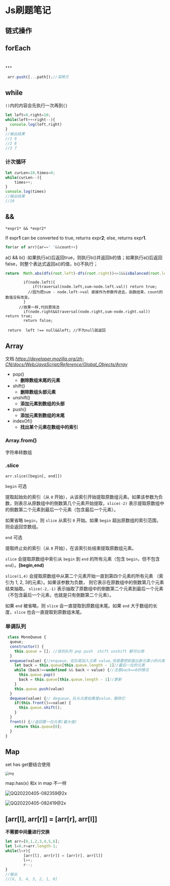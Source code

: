 # Js刷题笔记

## 链式操作



## forEach



## ...

```js
 arr.push([...path]);//深拷贝
```



## while

`()`内的内容会先执行一次再到`{}`

```js
let left=0,right=10;
while(left++<right--){
  console.log(left,right)
}
//输出结果
//1 9
//2 8
//3 7
```

### 计次循环

```js
let curLen=10,times=0;
while(curLen--){
    times++;
}
console.log(times)
//输出结果
//10
```



## &&

`*expr1* && *expr2* `

If expr**1** can be converted to true, returns expr**2**; else, returns expr**1**.

```js
for(ar of arr){ar==' '&&count++}
```

a() && b() :如果执行a()后返回true，则执行b()并返回b的值；如果执行a()后返回false，则整个表达式返回a()的值，b()不执行；

```js
return  Math.abs(dfs(root.left)-dfs(root.right))<=1&&isBalanced(root.left)&&isBalanced(root.right);
```



```
        if(node.left){
            if(traversal(node.left,sum-node.left.val)) return true;
          //因为把sum - node.left->val 直接作为参数传进去，函数结束，count的数值没有改变。
        }
      //效果一样,代码更简洁
      	if(node.right&&traversal(node.right,sum-node.right.val)) return true;
        return false;
```



```
 return  left !== null&&left; //不为null就返回
```



## Array

文档 *https://developer.mozilla.org/zh-CN/docs/Web/JavaScript/Reference/Global_Objects/Array*

- pop()
  - **删除数组末尾的元素**
- shift()
  - **删除数组头部元素**
- unshift()
  - **添加元素到数组的头部**
- push()
  - **添加元素到数组的末尾**
- indexOf()
  - **找出某个元素在数组中的索引**



### Array.from()

字符串转数组



### .slice

```
arr.slice([begin[, end]])
```

`begin` 可选

提取起始处的索引（从 `0` 开始），从该索引开始提取原数组元素。如果该参数为负数，则表示从原数组中的倒数第几个元素开始提取，`slice(-2)` 表示提取原数组中的倒数第二个元素到最后一个元素（包含最后一个元素）。

如果省略 `begin`，则 `slice` 从索引 `0` 开始。如果 `begin` 超出原数组的索引范围，则会返回空数组。

`end` 可选

提取终止处的索引（从 `0` 开始），在该索引处结束提取原数组元素。

`slice` 会提取原数组中索引从 `begin` 到 `end` 的所有元素（包含 `begin`，但不包含 `end`）。**[begin,end)**

`slice(1,4)` 会提取原数组中从第二个元素开始一直到第四个元素的所有元素 （索引为 1, 2, 3的元素）。如果该参数为负数， 则它表示在原数组中的倒数第几个元素结束抽取。 `slice(-2,-1)` 表示抽取了原数组中的倒数第二个元素到最后一个元素（不包含最后一个元素，也就是只有倒数第二个元素）。

如果 `end` 被省略，则 `slice` 会一直提取到原数组末尾。如果 `end` 大于数组的长度，`slice` 也会一直提取到原数组末尾。



### 单调队列

```js
 class MonoQueue {
  queue;
  constructor() {
    this.queue = []; //双向队列 pop push  shift unshift 都可以用
  }
  enqueue(value) {//enqueue，在队尾加入元素 value,但是要把前面比新元素小的元素都删掉
    let back = this.queue[this.queue.length - 1]//最后一位的元素
    while (back!==undefined && back < value) {//注意back==0的情况
      this.queue.pop()
      back = this.queue[this.queue.length - 1]//更新
    }
    this.queue.push(value)
  }
  dequeue(value) {// dequeue，队头元素如果是value，删除它
    if(this.front()==value) {
      this.queue.shift();
    }
  }
  front() {//返回第一位元素(最大值)
    return this.queue[0];
  }
}
```



## Map

set has get要结合使用

<img src="https://cdn.nlark.com/yuque/0/2022/png/25531662/1648796715252-b821ae97-66e7-4d31-a9c6-427fcf7aab6b.png" alt="img" style="zoom:67%;" />



map.has(x) 和x in map 不一样

![QQ20220405-082359@2x](/Users/wsp/Documents/Algorithm/img/QQ20220405-082359@2x.png)

![QQ20220405-082419@2x](/Users/wsp/Documents/Algorithm/img/QQ20220405-082419@2x.png)

## [arr[l], arr[r]] = [arr[r], arr[l]]

**不需要中间量进行交换**

```js
let arr=[0,1,2,3,4,5,6];
let l=0,r=arr.length-1;
while(l<r){
        [arr[l], arr[r]] = [arr[r], arr[l]]
        l++;
        r--;
}
//输出
//[6, 5, 4, 3, 2, 1, 0]
```

